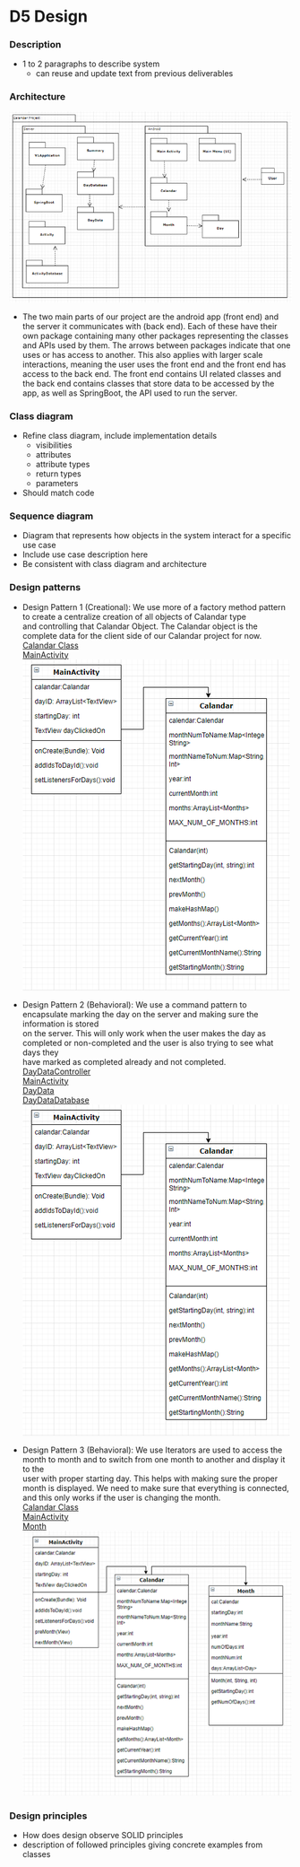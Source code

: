 # D5 Design

### Description
- 1 to 2 paragraphs to describe system
    - can reuse and update text from previous deliverables

### Architecture
![UMLPackageDiagram](Images/UMLPackageDiagram.png)
- The two main parts of our project are the android app (front end) and the server it communicates with (back end). Each of these have their own package containing many other packages representing the classes and APIs used by them. The arrows between packages indicate that one uses or has access to another. This also applies with larger scale interactions, meaning the user uses the front end and the front end has access to the back end. The front end contains UI related classes and the back end contains classes that store data to be accessed by the app, as well as SpringBoot, the API used to run the server.

### Class diagram
- Refine class diagram, include implementation details
    - visibilities
    - attributes
    - attribute types
    - return types
    - parameters
- Should match code

### Sequence diagram
- Diagram that represents how objects in the system interact for a specific use case
- Include use case description here
- Be consistent with class diagram and architecture

### Design patterns
- Design Pattern 1 (Creational): We use more of a factory method pattern to create a centralize creation of all objects of Calandar type  
and controlling that Calandar Object. The Calandar object is the complete data for the client side of our Calandar project for now.  
[Calandar Class](https://github.com/TJohnsonAZ/Calandar-Project/blob/main/Calandar%20App/app/src/main/java/com/example/calandarapp/Calandar.java)  
[MainActivity](https://github.com/TJohnsonAZ/Calandar-Project/blob/main/Calandar%20App/app/src/main/java/com/example/calandarapp/MainActivity.java)  
![Creation UML](https://github.com/TJohnsonAZ/Calandar-Project/blob/main/Images/UML_Creational_Design.PNG)  

- Design Pattern 2 (Behavioral): We use a command pattern to encapsulate marking the day on the server and making sure the information is stored  
 on the server. This will only work when the user makes the day as completed or non-completed and the user is also trying to see what days they  
 have marked as completed already and not completed.  
[DayDataController](https://github.com/TJohnsonAZ/Calandar-Project/blob/main/Calandar%20App/app/src/main/java/com/example/calandarapp/Calandar.java)  
[MainActivity](https://github.com/TJohnsonAZ/Calandar-Project/blob/main/Calandar%20App/app/src/main/java/com/example/calandarapp/MainActivity.java)  
[DayData](https://github.com/TJohnsonAZ/Calandar-Project/blob/main/CalandarServerv1/v1/src/main/java/com/CalandarProject/v1/DayData.java)  
[DayDataDatabase](https://github.com/TJohnsonAZ/Calandar-Project/blob/main/CalandarServerv1/v1/src/main/java/com/CalandarProject/v1/DayDatabase.java)  
![Behavioral Day UML](https://github.com/TJohnsonAZ/Calandar-Project/blob/main/Images/UML_Creational_Design.PNG)  

- Design Pattern 3 (Behavioral): We use Iterators are used to access the month to month and to switch from one month to another and display it to the  
user with proper starting day. This helps with making sure the proper month is displayed. We need to make sure that everything is connected,  
and this only works if the user is changing the month.  
[Calandar Class](https://github.com/TJohnsonAZ/Calandar-Project/blob/main/Calandar%20App/app/src/main/java/com/example/calandarapp/Calandar.java)  
[MainActivity](https://github.com/TJohnsonAZ/Calandar-Project/blob/main/Calandar%20App/app/src/main/java/com/example/calandarapp/MainActivity.java)  
[Month](https://github.com/TJohnsonAZ/Calandar-Project/blob/main/Calandar%20App/app/src/main/java/com/example/calandarapp/Month.java)  
![Behavioral Month UML](https://github.com/TJohnsonAZ/Calandar-Project/blob/main/Images/UML_Behavioral_Month.png)  

### Design principles
- How does design observe SOLID principles
- description of followed principles giving concrete examples from classes

